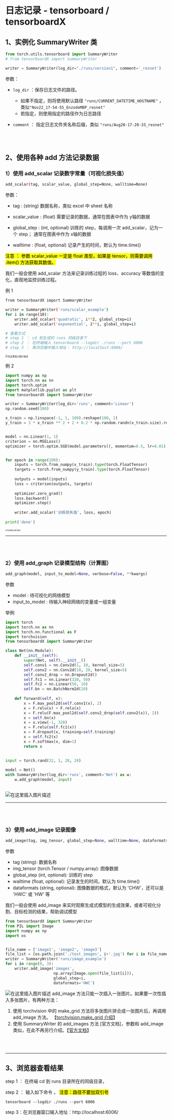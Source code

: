 # 日志记录 - tensorboard / tensorboardX <!-- {docsify-ignore} -->





## 1、实例化 SummaryWriter 类

```python
from torch.utils.tensorboard import SummaryWriter
# from tensorboardX import SummaryWriter

writer = SummaryWriter(log_dir="./runs/version1", comment='_resnet')
```

参数：

- `log_dir` ：保存日志文件的路径。 
  - 如果不指定，则将使用默认路径 `"runs/CURRENT_DATETIME_HOSTNAME"` ， 类似`"Nov22_17-54-55_EnzodeMBP_resnet"`
  - 若指定，则使用指定的路径作为日志路径

- `comment` ： 指定日志文件夹名称后缀，类似 `"runs/Aug20-17-20-33_resnet"`



<br />

<br />

## 2、使用各种 add 方法记录数据

### 1）使用 add_scalar 记录数字常量（可视化损失值）

```bash
add_scalar(tag, scalar_value, global_step=None, walltime=None)
```
参数：
- tag : (string) 数据名称，类似 excel 中 sheet 名称
- scalar_value :  (float) 需要记录的数据，通常在图表中作为 y轴的数据

- global_step : (int, optional) 训练的 step，每调用一次 add_scalar，记为一个 step； 通常在图表中作为 x轴的数据
- walltime : (float, optional) 记录产生的时间，默认为 time.time()

<mark>注意 ： 参数 scalar_value 一定是 float 类型，如果是 tensor，则需要调用 .item() 方法获取其数值。</mark>



我们一般会使用 add_scalar 方法来记录训练过程的 loss、accuracy 等数值的变化，直观地监控训练过程。



例 1

```bash
from tensorboardX import SummaryWriter

writer = SummaryWriter('runs/scalar_example')
for i in range(10):
    writer.add_scalar('quadratic', i**2, global_step=i)
    writer.add_scalar('exponential', 2**i, global_step=i)

# 查看方式
# step 1 ： cd 到生成的 runs 同级目录下
# step 2 ： 在终端输入 tensorboard --logdir ./runs --port 6006
# step 3 ： 再浏览器中输入地址： http://localhost:6006/ 

```
<img src="https://p.ipic.vip/gbs3z4.png" alt="在这里插入图片描述" style="zoom: 50%;" />

例 2

```python
import numpy as np
import torch.nn as nn
import torch.optim
import matplotlib.pyplot as plt
from tensorboardX import SummaryWriter

writer = SummaryWriter(log_dir='runs', comment='Linear')
np.random.seed(100)

x_train = np.linspace(-1, 1, 100).reshape(100, 1)
y_train = 3 * x_train ** 2 + 2 + 0.2 * np.random.randn(x_train.size).reshape(100, 1)


model = nn.Linear(1, 1)
criterion = nn.MSELoss()
optimizer = torch.optim.SGD(model.parameters(), momentum=0.5, lr=0.01)


for epoch in range(100):
    inputs = torch.from_numpy(x_train).type(torch.FloatTensor)
    targets = torch.from_numpy(y_train).type(torch.FloatTensor)
    
    outputs = model(inputs)
    loss = criterion(outputs, targets)
    
    optimizer.zero_grad()
    loss.backward()
    optimizer.step()
    
    writer.add_scalar('训练损失值', loss, epoch)
    
print('done')
```

<img src="https://p.ipic.vip/fx8r5q.png" alt="在这里插入图片描述" style="zoom:33%;" />


----

<br />

<br />

### 2）使用 add_graph 记录模型结构（计算图）

```python
add_graph(model, input_to_model=None, verbose=False, **kwargs)
```
参数
- model : 待可视化的网络模型
- input_to_model : 待输入神经网络的变量或一组变量

举例
```python
import torch
import torch.nn as nn
import torch.nn.functional as F
import torchvision
from tensorboardX import SummaryWriter

class Net(nn.Module):
    def __init__(self):
        super(Net, self).__init__()
        self.conv1 = nn.Conv2d(1, 10, kernel_size=5)
        self.conv2 = nn.Conv2d(10, 20, kernel_size=5)
        self.conv2_drop = nn.Dropout2d()
        self.fc1 = nn.Linear(320, 50)
        self.fc2 = nn.Linear(50, 10)
        self.bn = nn.BatchNorm2d(20)
        
    def forward(self, x):
        x = F.max_pool2d(self.conv1(x), 2)
        x = F.relu(x) + F.relu(x)
        x = F.relu(F.max_pool2d(self.conv2_drop(self.conv2(x)), 2))
        x = self.bn(x)
        x = x.view(-1, 320)
        x = F.relu(self.fc1(x))
        x = F.dropout(x, training=self.training)
        x = self.fc2(x)
        x = F.softmax(x, dim=1)
        return x
    

input = torch.rand(32, 1, 28, 28)
    
model = Net()
with SummaryWriter(log_dir='runs', comment='Net') as w:
    w.add_graph(model, input)
        
```
![在这里插入图片描述](https://p.ipic.vip/x1qbko.png)

----

<br />

<br />

### 3）使用 add_image 记录图像

```python
add_image(tag, img_tensor, global_step=None, walltime=None, dataformats='CHW')
```
参数
- tag (string): 数据名称
- img_tensor (torch.Tensor / numpy.array): 图像数据
- global_step (int, optional): 训练的 step
- walltime (float, optional): 记录发生的时间，默认为 time.time()
- dataformats (string, optional): 图像数据的格式，默认为 'CHW'，还可以是  'HWC' 或 'HW' 等

我们一般会使用 add_image 来实时观察生成式模型的生成效果，或者可视化分割、目标检测的结果，帮助调试模型

```python
from tensorboardX import SummaryWriter
from PIL import Image
import numpy as np
import os


file_name = ['image1', 'image2', 'image3']
file_list = [os.path.join('./test_images', i+'.jpg') for i in file_name]
writer = SummaryWriter('runs/image_example')
for i in range(0, 3):
    writer.add_image('images',
                     np.array(Image.open(file_list[i])),
                     global_step=i,
                     dataformats='HWC')
```
![在这里插入图片描述](https://p.ipic.vip/ig5xtn.png)
add_image 方法只能一次插入一张图片。如果要一次性插入多张图片，有两种方法：

 1. 使用 torchvision 中的 make_grid 方法将多张图片拼合成一张图片后，再调用 add_image 方法。 【[torchvision.make_grid 介绍](https://blog.csdn.net/weixin_37804469/article/details/126348266)】 
 2. 使用 SummaryWriter 的 add_images 方法 [官方文档]，参数和 add_image类似，在此不再另行介绍。【[官方文档](https://tensorboardx.readthedocs.io/en/latest/tensorboard.html#tensorboardX.SummaryWriter.add_images)】



<br />

<br />

---



## 3、浏览器查看结果

step 1 ： 在终端 cd 到 runs 目录所在的同级目录，

step 2 ： 输入如下命令 ， <mark>注意：路径不要加双引号</mark>

```
tensorboard --logdir ./runs --port 6006
```


step 3：在浏览器窗口输入地址：http://localhost:6006/